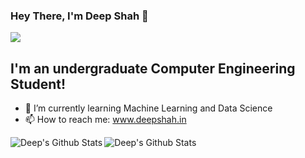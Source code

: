 ### Hey There, I'm Deep Shah 👋
![](https://komarev.com/ghpvc/?username=deep-3110&color=blue)
## I'm an undergraduate Computer Engineering Student!
- 🌱 I’m currently learning Machine Learning and Data Science
- 📫 How to reach me: www.deepshah.in
<img align="left" alt="Deep's Github Stats" src="https://github-readme-stats.vercel.app/api?username=deep-3110&show_icons=true&hide_border=true&theme=dark" />
<img align="left" alt="Deep's Github Stats" src="https://github-readme-stats.vercel.app/api/top-langs?username=deep-3110&show_icons=true&hide_border=true&theme=dark" />

